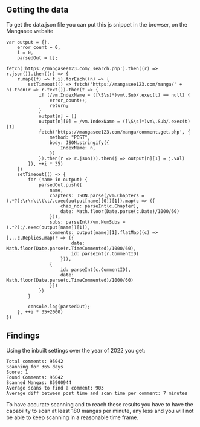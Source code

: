 ## Getting the data

To get the data.json file you can put this js snippet in the browser, on the Mangasee website

```
var output = {},
    error_count = 0,
    i = 0,
    parsedOut = [];

fetch('https://mangasee123.com/_search.php').then((r) => r.json()).then((r) => {
    r.map((f) => f.i).forEach((n) => {
        setTimeout(() => fetch('https://mangasee123.com/manga/' + n).then(r => r.text()).then(t => {
            if (/vm.IndexName = ([\S\s]*)vm\.Sub/.exec(t) == null) {
                error_count++;
                return;
            }
            output[n] = []
            output[n][0] = /vm.IndexName = ([\S\s]*)vm\.Sub/.exec(t)[1]
            fetch('https://mangasee123.com/manga/comment.get.php', {
                method: "POST",
                body: JSON.stringify({
                    IndexName: n,
                })
            }).then(r => r.json()).then(j => output[n][1] = j.val)
        }), ++i * 35)
    })
    setTimeout(() => {
        for (name in output) {
            parsedOut.push({
                name,
                chapters: JSON.parse(/vm.Chapters = (.*?);\r\n\t\t\t/.exec(output[name][0])[1]).map(c => ({
                    chap_no: parseInt(c.Chapter),
                    date: Math.floor(Date.parse(c.Date)/1000/60)
                })),
                subs: parseInt(/vm.NumSubs = (.*?);/.exec(output[name])[1]),
                comments: output[name][1].flatMap((c) => [...c.Replies.map(r => ({
                        date: Math.floor(Date.parse(r.TimeCommented)/1000/60),
                        id: parseInt(r.CommentID)
                    })),
                {
                    id: parseInt(c.CommentID),
                    date: Math.floor(Date.parse(c.TimeCommented)/1000/60)
                }])
            })
        }

        console.log(parsedOut);
    }, ++i * 35+2000)
})

```

## Findings

Using the inbuilt settings over the year of 2022 you get:

```
Total comments: 95042
Scanning for 365 days
Score: 1
Found Comments: 95042
Scanned Mangas: 85900944
Average scans to find a comment: 903
Average diff between post time and scan time per comment: 7 minutes
```

To have accurate scanning and to reach these results you have to have the capability to scan at least
180 mangas per minute, any less and you will not be able to keep scanning in a reasonable time frame.
